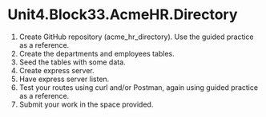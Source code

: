 # Unit4.Block33.AcmeHR.Directory

1. Create GitHub repository (acme_hr_directory). Use the guided practice as a reference.
2. Create the departments and employees tables. 
3. Seed the tables with some data. 
4. Create express server.
5. Have express server listen. 
6. Test your routes using curl and/or Postman, again using guided practice as a reference.
7. Submit your work in the space provided. 
